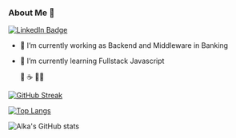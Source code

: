 ### About Me 👋

<a href="https://www.linkedin.com/in/syaifudinalkatiri/">
    <img src="https://img.shields.io/badge/LinkedIn-blue?style=for-the-badge&logo=linkedin&logoColor=white" alt="LinkedIn Badge"/>
</a>

- 🔭 I’m currently working as Backend and Middleware in Banking
- 🌱 I’m currently learning Fullstack Javascript

  🍜 ☕ 🚴‍♂️

[![GitHub Streak](http://github-readme-streak-stats.herokuapp.com?user=snalkaa97&theme=tokyonight&hide_border=true)](https://git.io/streak-stats)

[![Top Langs](https://github-readme-stats.vercel.app/api/top-langs/?username=snalkaa97&layout=compact&theme=tokyonight&hide_border=true)](https://github.com/snalkaa97/github-readme-stats)


![Alka's GitHub stats](https://github-readme-stats.vercel.app/api?username=snalkaa97&show_icons=true&theme=tokyonight&hide_border=true)
